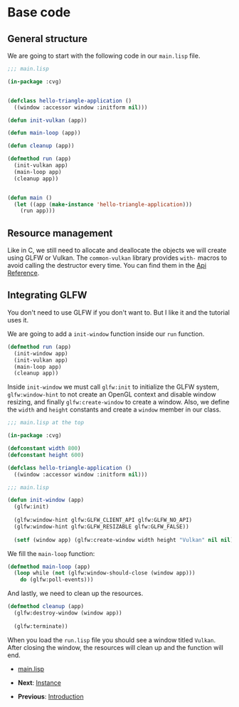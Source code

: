 
# Base code

## General structure

We are going to start with the following code in our `main.lisp` file.

```lisp
;;; main.lisp

(in-package :cvg)


(defclass hello-triangle-application ()
  ((window :accessor window :initform nil)))

(defun init-vulkan (app))

(defun main-loop (app))

(defun cleanup (app))

(defmethod run (app)
  (init-vulkan app)
  (main-loop app)
  (cleanup app))


(defun main ()
  (let ((app (make-instance 'hello-triangle-application)))
    (run app)))
```

## Resource management

Like in C, we still need to allocate and deallocate the objects we will create using GLFW or Vulkan. 
The `common-vulkan` library provides `with-` macros to avoid calling the destructor every time. You can
find them in the [Api Reference](https://hectarea1996.github.io/common-vulkan/api/index.html).

## Integrating GLFW

You don't need to use GLFW if you don't want to. But I like it and the tutorial uses it. 

We are going to add a `init-window` function inside our `run` function.

```lisp
(defmethod run (app)
  (init-window app)
  (init-vulkan app)
  (main-loop app)
  (cleanup app))
```

Inside `init-window` we must call `glfw:init` to initialize the GLFW system, `glfw:window-hint` to not create an OpenGL context and disable window resizing, and finally `glfw:create-window` to create a window. Also, we define the `width` and `height` constants and create a `window` member in our class.

```lisp
;;; main.lisp at the top

(in-package :cvg)

(defconstant width 800)
(defconstant height 600)

(defclass hello-triangle-application ()
  ((window :accessor window :initform nil)))
```

```lisp
;;; main.lisp

(defun init-window (app)
  (glfw:init)
  
  (glfw:window-hint glfw:GLFW_CLIENT_API glfw:GLFW_NO_API)
  (glfw:window-hint glfw:GLFW_RESIZABLE glfw:GLFW_FALSE))
  
  (setf (window app) (glfw:create-window width height "Vulkan" nil nil)))
```

We fill the `main-loop` function:

```lisp
(defmethod main-loop (app)
  (loop while (not (glfw:window-should-close (window app)))
	do (glfw:poll-events)))
```

And lastly, we need to clean up the resources.

```lisp
(defmethod cleanup (app)
  (glfw:destroy-window (window app))
  
  (glfw:terminate))
```

When you load the `run.lisp` file you should see a window titled `Vulkan`. After closing the window, the resources will clean up and the function will end.

* [main.lisp](https://github.com/Hectarea1996/common-vulkan-guide/blob/main/code-guide/base-code.lisp)

* **Next**: [Instance](https://hectarea1996.github.io/common-vulkan/guide/instance.html)
* **Previous**: [Introduction](https://hectarea1996.github.io/common-vulkan/guide/introduction.html)
